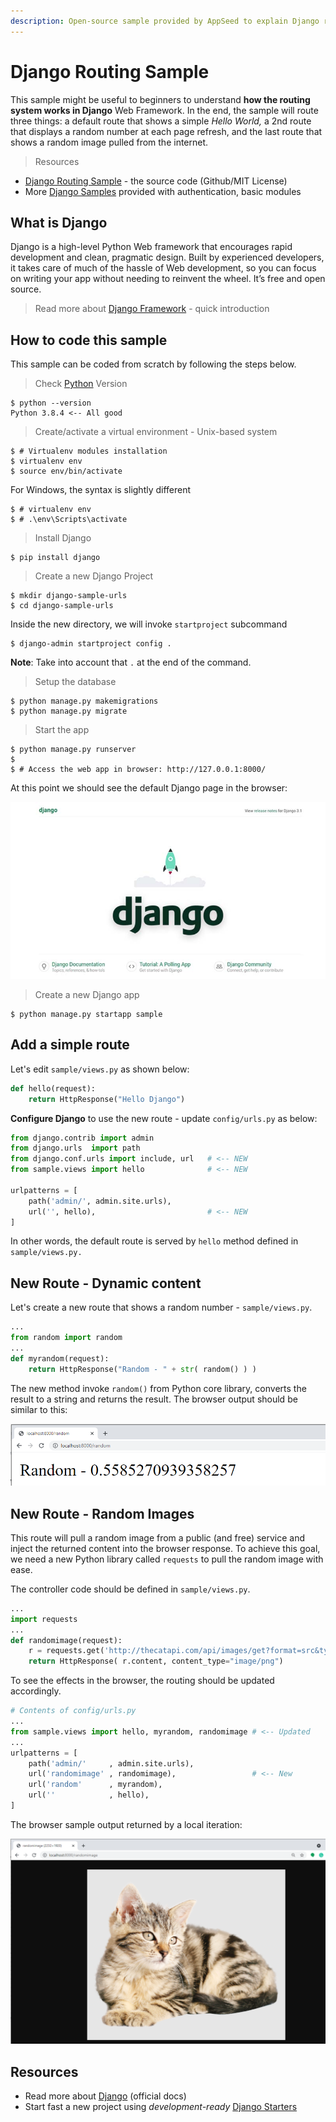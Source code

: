 ```yaml
---
description: Open-source sample provided by AppSeed to explain Django routing mechanism.
---
```


# Django Routing Sample

This sample might be useful to beginners to understand **how the routing system works in Django** Web Framework. In the end, the sample will route three things: a default route that shows a simple _Hello World,_ a 2nd route that displays a random number at each page refresh, and the last route that shows a random image pulled from the internet.

> Resources

- [Django Routing Sample](https://github.com/app-generator/django-routing-sample) - the source code (Github/MIT License)
- More [Django Samples](https://appseed.us/admin-dashboards/django) provided with authentication, basic modules

## What is Django

Django is a high-level Python Web framework that encourages rapid development and clean, pragmatic design. Built by experienced developers, it takes care of much of the hassle of Web development, so you can focus on writing your app without needing to reinvent the wheel. It’s free and open source.

> Read more about [Django Framework](../../content/what-is/django.md) - quick introduction

## How to code this sample

This sample can be coded from scratch by following the steps below.

> Check [Python](../../content/what-is/python.md) Version

```
$ python --version
Python 3.8.4 <-- All good
```

> Create/activate a virtual environment - Unix-based system

```
$ # Virtualenv modules installation
$ virtualenv env
$ source env/bin/activate
```

For Windows, the syntax is slightly different

```
$ # virtualenv env
$ # .\env\Scripts\activate
```

> Install Django

```
$ pip install django
```

> Create a new Django Project

```
$ mkdir django-sample-urls
$ cd django-sample-urls
```

Inside the new directory, we will invoke `startproject` subcommand

```
$ django-admin startproject config .
```

**Note**: Take into account that `.` at the end of the command.

> Setup the database

```
$ python manage.py makemigrations
$ python manage.py migrate
```

> Start the app

```
$ python manage.py runserver
$
$ # Access the web app in browser: http://127.0.0.1:8000/
```

At this point we should see the default Django page in the browser:

![Django - Default Project Page.](../../../static/assets/django-framework-cover.jpg)

> Create a new Django app

```
$ python manage.py startapp sample
```

## **Add a simple route**

Let's edit `sample/views.py` as shown below:

```python
def hello(request):
    return HttpResponse("Hello Django")
```

**Configure Django** to use the new route - update `config/urls.py` as below:

```python
from django.contrib import admin
from django.urls  import path
from django.conf.urls import include, url   # <-- NEW
from sample.views import hello              # <-- NEW

urlpatterns = [
    path('admin/', admin.site.urls),
    url('', hello),                         # <-- NEW
]
```

In other words, the default route is served by `hello` method defined in `sample/views.py.`

## New Route - Dynamic content

Let's create a new route that shows a random number - `sample/views.py`.

```python
...
from random import random
...
def myrandom(request):
    return HttpResponse("Random - " + str( random() ) )
```

The new method invoke `random()` from Python core library, converts the result to a string and returns the result. The browser output should be similar to this:

![Django Routing - Dynamic Content Route.](<../../../static/assets/image (4).png>)

## New Route - Random Images

This route will pull a random image from a public (and free) service and inject the returned content into the browser response. To achieve this goal, we need a new Python library called `requests` to pull the random image with ease.

The controller code should be defined in `sample/views.py`.

```python
...
import requests
...
def randomimage(request):
    r = requests.get('http://thecatapi.com/api/images/get?format=src&type=png')
    return HttpResponse( r.content, content_type="image/png")
```

To see the effects in the browser, the routing should be updated accordingly.

```python
# Contents of config/urls.py
...
from sample.views import hello, myrandom, randomimage # <-- Updated
...
urlpatterns = [
    path('admin/'     , admin.site.urls),
    url('randomimage' , randomimage),                 # <-- New
    url('random'      , myrandom),
    url(''            , hello),
]
```

The browser sample output returned by a local iteration:

![Django Routing Sample - Browser output](<../../../static/assets/image (5).png>)

## Resources

- Read more about [Django](https://www.djangoproject.com/) (official docs)
- Start fast a new project using _development-ready_ [Django Starters](https://appseed.us/admin-dashboards/django)
